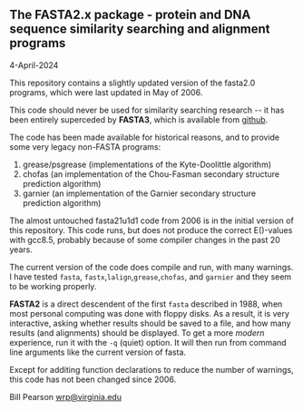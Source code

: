 
## The FASTA2.x package - protein and DNA sequence similarity searching and alignment programs

4-April-2024

This repository contains a slightly updated version of the fasta2.0
programs, which were last updated in May of 2006.

This code should never be used for similarity searching research -- it
has been entirely superceded by **FASTA3**, which is available from
[github](https://github.com/wrpearson/fasta36).

The code has been made available for historical reasons, and to
provide some very legacy non-FASTA programs:

1. grease/psgrease (implementations of the Kyte-Doolittle algorithm)
2. chofas (an implementation of the Chou-Fasman secondary structure prediction algorithm)
3. garnier (an implementation of the Garnier secondary structure prediction algorithm)

The almost untouched fasta21u1d1 code from 2006 is in the initial version of
this repository.  This code runs, but does not
produce the correct E()-values with gcc8.5, probably because of some
compiler changes in the past 20 years.

The current version of the code does compile and run, with many
warnings.  I have tested `fasta`, `fastx`,`lalign`,`grease`,`chofas`,
and `garnier` and they seem to be working properly.

**FASTA2** is a direct descendent of the first `fasta` described in
1988, when most personal computing was done with floppy disks.  As a
result, it is very interactive, asking whether results should be saved
to a file, and how many results (and alignments) should be displayed.
To get a more *modern* experience, run it with the `-q` (quiet)
option.  It will then run from command line arguments like the current
version of fasta.

Except for additing function declarations to reduce the number of
warnings, this code has not been changed since 2006.

Bill Pearson
wrp@virginia.edu
